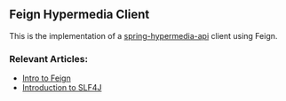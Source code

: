 ## Feign Hypermedia Client ##

This is the implementation of a [spring-hypermedia-api][1] client using Feign.

[1]: https://github.com/eugenp/spring-hypermedia-api

### Relevant Articles:

- [Intro to Feign](https://www.baeldung.com/intro-to-feign)
- [Introduction to SLF4J](https://www.baeldung.com/slf4j-with-log4j2-logback)
